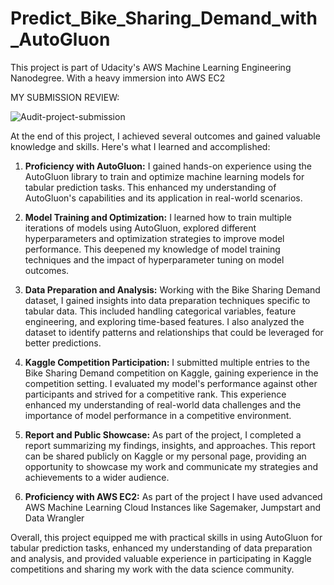 # Predict_Bike_Sharing_Demand_with_AutoGluon
This project is part of Udacity's AWS Machine Learning Engineering Nanodegree. With a heavy immersion into AWS EC2

MY SUBMISSION REVIEW:

![Audit-project-submission](https://github.com/Isaakkamau/Predict_Bike_Sharing_Demand_with_AutoGluon/assets/95031660/e8c626d4-ea2f-46fb-b186-2ee6ea335e2b)

At the end of this project, I achieved several outcomes and gained valuable knowledge and skills. Here's what I learned and accomplished:

1. __Proficiency with AutoGluon:__
I gained hands-on experience using the AutoGluon library to train and optimize machine learning models for tabular prediction tasks. This enhanced my understanding of AutoGluon's capabilities and its application in real-world scenarios.

2. __Model Training and Optimization:__
I learned how to train multiple iterations of models using AutoGluon, explored different hyperparameters and optimization strategies to improve model performance. This deepened my knowledge of model training techniques and the impact of hyperparameter tuning on model outcomes.

3. __Data Preparation and Analysis:__
Working with the Bike Sharing Demand dataset, I gained insights into data preparation techniques specific to tabular data. This included handling categorical variables, feature engineering, and exploring time-based features. I also analyzed the dataset to identify patterns and relationships that could be leveraged for better predictions.

4. __Kaggle Competition Participation:__
I submitted multiple entries to the Bike Sharing Demand competition on Kaggle, gaining experience in the competition setting. I evaluated my model's performance against other participants and strived for a competitive rank. This experience enhanced my understanding of real-world data challenges and the importance of model performance in a competitive environment.

5. __Report and Public Showcase:__
As part of the project, I completed a report summarizing my findings, insights, and approaches. This report can be shared publicly on Kaggle or my personal page, providing an opportunity to showcase my work and communicate my strategies and achievements to a wider audience.
6. __Proficiency with AWS EC2:__
As part of the project I have used advanced AWS Machine Learning Cloud Instances like Sagemaker, Jumpstart and Data Wrangler

Overall, this project equipped me with practical skills in using AutoGluon for tabular prediction tasks, enhanced my understanding of data preparation and analysis, and provided valuable experience in participating in Kaggle competitions and sharing my work with the data science community.
